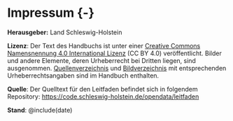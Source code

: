# Impressum {-}

**Herausgeber:** Land Schleswig-Holstein

**Lizenz**: Der Text des Handbuchs ist unter einer <a href="https://creativecommons.org/licenses/by/4.0/deed.de">Creative Commons Namensnennung 4.0 International Lizenz</a> (CC BY 4.0) veröffentlicht.
Bilder und andere Elemente, deren Urheberrecht bei Dritten liegen, sind ausgenommen.
<a href="#quellenverzeichnis">Quellenverzeichnis</a> und <a href="#bildverzeichnis">Bildverzeichnis</a> mit entsprechenden Urheberrechtsangaben sind im Handbuch enthalten.

**Quelle**: Der Quelltext für den Leitfaden befindet sich in folgendem Repository: <https://code.schleswig-holstein.de/opendata/leitfaden>

**Stand**: @include(date) 

